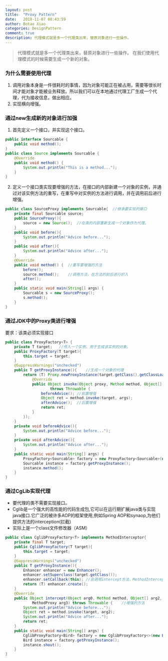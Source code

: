 ```yaml
---
layout: post
title:  "Proxy Pattern"
date:   2018-11-07 08:43:59
author: Botao Xiao
categories: DesignPattern
comment: true
description: 代理模式就是多一个代理类出来，替原对象进行一些操作。
---
```

> 代理模式就是多一个代理类出来，替原对象进行一些操作。
> 在我们使用代理模式的时候需要生成一个新的对象。

### 为什么需要使用代理
1. 调用对象本身是一件很耗时的事情，因为对象可能正在被占用，需要等很长时间才能对象才能被业务释放。所以我们可以在本地通过代理工厂生成一个代理，代为接收信息，做出相应。
2. 实现横向增强。

### 通过new生成新的对象进行加强
1. 首先定义一个接口，并实现这个接口。
```Java
public interface Sourcable {
	public void method();
}
public class Source implements Sourcable {
	@Override
	public void method() {
		System.out.println("This is a method...");
	}
}
```

2. 定义一个接口类实现要增强的方法，在接口的内部新建一个对象的实例，并通过对该实例方法的重写，在重写中对实例的方法进行调用，并在调用前后进行增强。
```Java
public class SourceProxy implements Sourcable{	//继承要实现的接口
	private final Sourcable source;
	public SourceProxy(){
		source = new Source();	//在类的内部重新生成一个对象作为代理。
	}
	public void before(){
		System.out.println("Advice before...");
	}
	public void after(){
		System.out.println("Advice after...");
	}
	@Override
	public void method() {	//重写要增强的方法
		before();
		source.method();	//调用方法，在方法的前后进行织入
		after();
	}
	public static void main(String[] args) {
		Sourcable s = new SourceProxy();
		s.method();
	}
}
```

### 通过JDK中的Proxy类进行增强
要求：该类必须实现接口
```Java
public class ProxyFactory<T> {
	private T target;	//传入一个实例，用于生成该实例的对象。
	public ProxyFactory(T target){
		this.target = target;
	}
	@SuppressWarnings("unchecked")
	public T getProxyInstance(){	//生成一个对象的代理
		return (T) Proxy.newProxyInstance(target.getClass().getClassLoader(), target.getClass().getInterfaces(), new InvocationHandler() {
			@Override
			public Object invoke(Object proxy, Method method, Object[] args)
					throws Throwable {
				beforeAdvice();	//前置增强
				Object ret = method.invoke(target, args);
				afterAdvice();	//后置增强
				return ret;
			}
		});
	}
	private void beforeAdvice(){
		System.out.println("Advice before...");
	}
	private void afterAdvice(){
		System.out.println("Advice after...");
	}
	public static void main(String[] args) {
		ProxyFactory<Sourcable> factory = new ProxyFactory<Sourcable>(new Source());
		Sourcable instance = factory.getProxyInstance();
		instance.method();
	}
}
```

### 通过CgLib实现代理
* 要代理的类不需要实现接口。
* Cglib是一个强大的高性能的代码生成包,它可以在运行期扩展java类与实现java接口.它广泛的被许多AOP的框架使用,例如Spring AOP和synaop,为他们提供方法的interception(拦截)
* 实际上是一个class文件修改器（ASM）
```Java
public class CglibProxyFactory<T> implements MethodInterceptor{
	private final T target;
	public CglibProxyFactory(T target){
		this.target = target;
	}
	@SuppressWarnings("unchecked")
	public T getProxyInstance(){
		Enhancer enhancer = new Enhancer();
		enhancer.setSuperclass(target.getClass());
		enhancer.setCallback(this);	//会调用intercept方法，MethodInterceptor实现了Callback方法，enhancer会生成一个代理对象，在对方法进行调用的时候，会使用intercept方法对方法进行横向增强。
		return (T) enhancer.create();
	}
	@Override
	public Object intercept(Object arg0, Method method, Object[] arg2,
			MethodProxy arg3) throws Throwable {	//增强的方法
		System.out.println("Advice before...");
		Object ret = method.invoke(target, arg2);
		System.out.println("Advice after...");
		return ret;
	}
	public static void main(String[] args) {
		CglibProxyFactory<Bird> factory = new CglibProxyFactory<>(new Bird());
		Bird instance = factory.getProxyInstance();
		instance.shout();
	}
}
```
